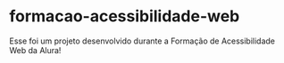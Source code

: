 # formacao-acessibilidade-web
Esse foi um projeto desenvolvido durante a  Formação de Acessibilidade Web da Alura!
